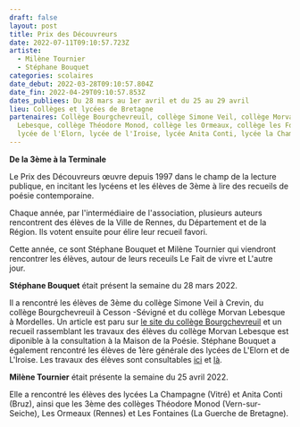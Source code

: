 ```yaml
---
draft: false
layout: post
title: Prix des Découvreurs
date: 2022-07-11T09:10:57.723Z
artiste:
  - Milène Tournier
  - Stéphane Bouquet
categories: scolaires
date_debut: 2022-03-28T09:10:57.804Z
date_fin: 2022-04-29T09:10:57.853Z
dates_publiees: Du 28 mars au 1er avril et du 25 au 29 avril
lieu: Collèges et lycées de Bretagne
partenaires: Collège Bourgchevreuil, collège Simone Veil, collège Morvan
  Lebesque, collège Théodore Monod, collège les Ormeaux, collège les Fontaines,
  lycée de l'Elorn, lycée de l'Iroise, lycée Anita Conti, lycée la Champagne.
---
```

**De la 3ème à la Terminale**

Le Prix des Découvreurs œuvre depuis 1997 dans le champ de la lecture publique, en incitant les lycéens et les élèves de 3ème à lire des recueils de poésie contemporaine.

Chaque année, par l'intermédiaire de l'association, plusieurs auteurs rencontrent des élèves de la Ville de Rennes, du Département et de la Région. Ils votent ensuite pour élire leur recueil favori.

Cette année, ce sont Stéphane Bouquet et Milène Tournier qui viendront rencontrer les élèves, autour de leurs receuils Le Fait de vivre et L'autre jour.

**Stéphane Bouquet** était présent la semaine du 28 mars 2022.

Il a rencontré les élèves de 3ème du collège Simone Veil à Crevin, du collège Bourgchevreuil à Cesson -Sévigné et du collège Morvan Lebesque à Mordelles. Un article est paru sur [le site du collège Bourgchevreuil](https://www.college-bourgchevreuil-cessonsevigne.ac-rennes.fr/?Rencontre-avec-le-poete-Stephane-Bouquet) et un recueil rassemblant les travaux des élèves du collège Morvan Lebesque est diponible à la consultation à la Maison de la Poésie. Stéphane Bouquet a également rencontré les élèves de 1ère générale des lycées de L'Elorn et de L'Iroise. Les travaux des élèves sont consultables [ici](http://i-voix.net/tag/bouquet/) et [là](https://audioblog.arteradio.com/blog/98774/radio-elorn).

**Milène Tournier** était présente la semaine du 25 avril 2022.

Elle a rencontré les élèves des lycées La Champagne (Vitré) et Anita Conti (Bruz), ainsi que les 3ème des collèges Théodore Monod (Vern-sur-Seiche), Les Ormeaux (Rennes) et Les Fontaines (La Guerche de Bretagne).
